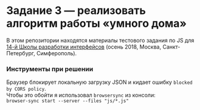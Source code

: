 # Задание 3 — реализовать алгоритм работы «умного дома»

В этом репозитории находятся материалы тестового задания по JS для [14-й Школы разработки интерфейсов](https://academy.yandex.ru/events/frontend/shri_msk-2018-2) (осень 2018, Москва, Санкт-Петербург, Симферополь).

### Инструменты при решении
Браузер блокирует локальную загрузку JSON и кидает ошибку `blocked by CORS policy`.  
Чтобы это обойти я использовал `browsersync` из консоли:  
`browser-sync start --server --files "js/*.js"`  
